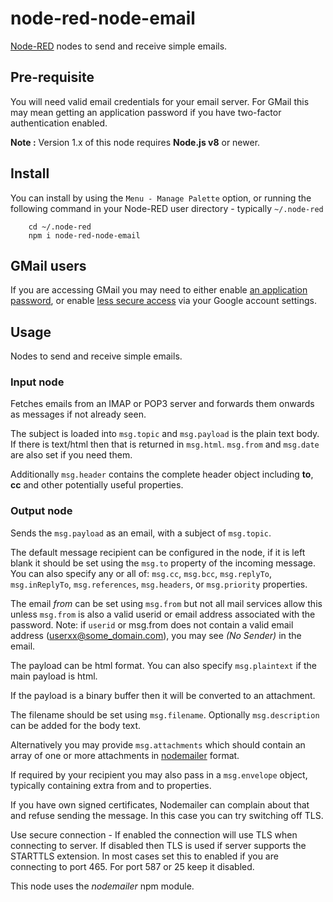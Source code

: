 node-red-node-email
===================

<a href="http://nodered.org" target="info">Node-RED</a> nodes to send and receive simple emails.

Pre-requisite
-------------

You will need valid email credentials for your email server. For GMail this may mean
getting an application password if you have two-factor authentication enabled.

**Note :** Version 1.x of this node requires **Node.js v8** or newer.

Install
-------

You can install by using the `Menu - Manage Palette` option, or running the following command in your
Node-RED user directory - typically `~/.node-red`

        cd ~/.node-red
        npm i node-red-node-email

GMail users
-----------

If you are accessing GMail you may need to either enable <a target="_new" href="https://support.google.com/mail/answer/185833?hl=en">an application password</a>,
or enable <a target="_new" href="https://support.google.com/accounts/answer/6010255?hl=en">less secure access</a> via your Google account settings.</p>

Usage
-----

Nodes to send and receive simple emails.

### Input node

Fetches emails from an IMAP or POP3 server and forwards them onwards as messages if not already seen.

The subject is loaded into `msg.topic` and `msg.payload` is the plain text body.
If there is text/html then that is returned in `msg.html`. `msg.from` and
`msg.date` are also set if you need them.

Additionally `msg.header` contains the complete header object including
**to**, **cc** and other potentially useful properties.

### Output node

Sends the `msg.payload` as an email, with a subject of `msg.topic`.

The default message recipient can be configured in the node, if it is left blank it should be set using the `msg.to` property of the incoming message. You can also specify any or all of: `msg.cc`, `msg.bcc`, `msg.replyTo`, `msg.inReplyTo`, `msg.references`, `msg.headers`, or `msg.priority` properties.


The email *from* can be set using `msg.from` but not all mail services allow
this unless `msg.from` is also a valid userid or email address associated with
the password. Note: if `userid` or msg.from does not contain a valid email
address (userxx@some_domain.com), you may see *(No Sender)* in the email.

The payload can be html format. You can also specify `msg.plaintext` if the main payload is html.

If the payload is a binary buffer then it will be converted to an attachment.

The filename should be set using `msg.filename`. Optionally
`msg.description` can be added for the body text.

Alternatively you may provide `msg.attachments` which should contain an array of one or
more attachments in <a href="https://nodemailer.com/message/attachments/" target="_new">nodemailer</a> format.

If required by your recipient you may also pass in a `msg.envelope` object, typically containing extra from and to properties.

If you have own signed certificates, Nodemailer can complain about that and refuse sending the message. In this case you can try switching off TLS.

Use secure connection - If enabled the connection will use TLS when connecting to server. If disabled then TLS is used if server supports the STARTTLS extension. In most cases set this to enabled if you are connecting to port 465. For port 587 or 25 keep it disabled.

This node uses the *nodemailer* npm module.
